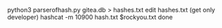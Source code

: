 python3 parserofhash.py gitea.db > hashes.txt
edit hashes.txt (get only developer)
hashcat -m 10900 hash.txt $rockyou.txt
done
